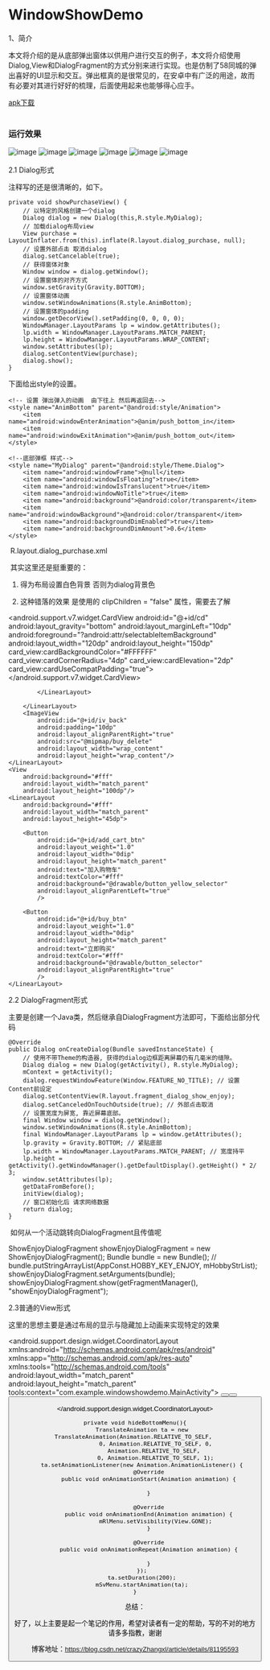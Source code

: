 # WindowShowDemo
1、简介

本文将介绍的是从底部弹出窗体以供用户进行交互的例子，本文将介绍使用Dialog,View和DialogFragment的方式分别来进行实现。也是仿制了58同城的弹出喜好的UI显示和交互。弹出框真的是很常见的，在安卓中有广泛的用途，故而有必要对其进行好好的梳理，后面使用起来也能够得心应手。<br>

[apk下载](https://github.com/crazyzhangxl/WindowShowDemo/blob/master/app/apk/app-debug.apk)<br><br>

### 运行效果<br>
![image](https://github.com/crazyzhangxl/WindowShowDemo/blob/master/app/screenshots/1.png)
![image](https://github.com/crazyzhangxl/WindowShowDemo/blob/master/app/screenshots/2.png)
![image](https://github.com/crazyzhangxl/WindowShowDemo/blob/master/app/screenshots/3.png)
![image](https://github.com/crazyzhangxl/WindowShowDemo/blob/master/app/screenshots/4.png)
![image](https://github.com/crazyzhangxl/WindowShowDemo/blob/master/app/screenshots/5.png)
![image](https://github.com/crazyzhangxl/WindowShowDemo/blob/master/app/screenshots/6.png)<br><br>
2.1 Dialog形式

注释写的还是很清晰的，如下。

    private void showPurchaseView() {
        // 以特定的风格创建一个dialog
        Dialog dialog = new Dialog(this,R.style.MyDialog);
        // 加载dialog布局view
        View purchase = LayoutInflater.from(this).inflate(R.layout.dialog_purchase, null);
        // 设置外部点击 取消dialog
        dialog.setCancelable(true);
        // 获得窗体对象
        Window window = dialog.getWindow();
        // 设置窗体的对齐方式
        window.setGravity(Gravity.BOTTOM);
        // 设置窗体动画
        window.setWindowAnimations(R.style.AnimBottom);
        // 设置窗体的padding 
        window.getDecorView().setPadding(0, 0, 0, 0);
        WindowManager.LayoutParams lp = window.getAttributes();
        lp.width = WindowManager.LayoutParams.MATCH_PARENT;
        lp.height = WindowManager.LayoutParams.WRAP_CONTENT;
        window.setAttributes(lp);
        dialog.setContentView(purchase);
        dialog.show();
    }

下面给出style的设置。 

    <!-- 设置 弹出弹入的动画  由下往上 然后再返回去-->
    <style name="AnimBottom" parent="@android:style/Animation">
        <item name="android:windowEnterAnimation">@anim/push_bottom_in</item>
        <item name="android:windowExitAnimation">@anim/push_bottom_out</item>
    </style>

    <!--底部弹框 样式-->
    <style name="MyDialog" parent="@android:style/Theme.Dialog">
        <item name="android:windowFrame">@null</item>
        <item name="android:windowIsFloating">true</item>
        <item name="android:windowIsTranslucent">true</item>
        <item name="android:windowNoTitle">true</item>
        <item name="android:background">@android:color/transparent</item>
        <item name="android:windowBackground">@android:color/transparent</item>
        <item name="android:backgroundDimEnabled">true</item>
        <item name="android:backgroundDimAmount">0.6</item>
    </style>

 R.layout.dialog_purchase.xml

 其实这里还是挺重要的：

1. 得为布局设置白色背景 否则为dialog背景色

2. 这种错落的效果 是使用的 clipChildren = "false" 属性，需要去了解

<?xml version="1.0" encoding="utf-8"?>
<LinearLayout xmlns:android="http://schemas.android.com/apk/res/android"
    xmlns:card_view="http://schemas.android.com/apk/res-auto"
    android:layout_width="match_parent"
    android:orientation="vertical"
    android:clipChildren="false"
    android:layout_height="wrap_content">
    <!-- 该布局承载着 超出父布局的控件的部分的显示-->
    <View
        android:layout_width="match_parent"
        android:layout_height="40dp"/>
    <LinearLayout
        android:background="#fff"
        android:id="@+id/rl_1"
        android:orientation="horizontal"
        android:layout_width="match_parent"
        android:layout_height="128dp">
        <android.support.v7.widget.CardView
            android:id="@+id/cd"
            android:layout_gravity="bottom"
            android:layout_marginLeft="10dp"
            android:foreground="?android:attr/selectableItemBackground"
            android:layout_width="120dp"
            android:layout_height="150dp"
            card_view:cardBackgroundColor="#FFFFFF"
            card_view:cardCornerRadius="4dp"
            card_view:cardElevation="2dp"
            card_view:cardUseCompatPadding="true">
            <ImageView
                android:src="@drawable/shop"
                android:scaleType="fitXY"
                android:layout_width="120dp"
                android:layout_height="match_parent"/>
        </android.support.v7.widget.CardView>
        <LinearLayout
            android:layout_marginTop="30dp"
            android:layout_marginLeft="5dp"
            android:orientation="vertical"
            android:layout_width="0dp"
            android:layout_weight="1"
            android:layout_height="wrap_content">
            <TextView
                android:text="￥109"
                android:textColor="#f00"
                android:textSize="22sp"
                android:id="@+id/tv_pay_deserve"
                android:layout_width="wrap_content"
                android:layout_height="wrap_content"/>
            <LinearLayout
                android:layout_marginTop="10dp"
                android:orientation="horizontal"
                android:layout_width="wrap_content"
                android:layout_height="wrap_content">
                <TextView
                    android:id="@+id/tv_des"
                    android:textColor="#C000"
                    android:textSize="14sp"
                    android:text="对商品的简要的描述：这件商品好好啊，欢迎来购买"
                    android:lines="2"
                    android:layout_width="wrap_content"
                    android:layout_height="wrap_content"/>

            </LinearLayout>

        </LinearLayout>
        <ImageView
            android:id="@+id/iv_back"
            android:padding="10dp"
            android:layout_alignParentRight="true"
            android:src="@mipmap/buy_delete"
            android:layout_width="wrap_content"
            android:layout_height="wrap_content"/>
    </LinearLayout>
    <View
        android:background="#fff"
        android:layout_width="match_parent"
        android:layout_height="100dp"/>
    <LinearLayout
        android:background="#fff"
        android:layout_width="match_parent"
        android:layout_height="45dp">

        <Button
            android:id="@+id/add_cart_btn"
            android:layout_weight="1.0"
            android:layout_width="0dip"
            android:layout_height="match_parent"
            android:text="加入购物车"
            android:textColor="#fff"
            android:background="@drawable/button_yellow_selector"
            android:layout_alignParentLeft="true"
            />

        <Button
            android:id="@+id/buy_btn"
            android:layout_weight="1.0"
            android:layout_width="0dip"
            android:layout_height="match_parent"
            android:text="立即购买"
            android:textColor="#fff"
            android:background="@drawable/button_selector"
            android:layout_alignParentRight="true"
            />
    </LinearLayout>
</LinearLayout>

2.2 DialogFragment形式

主要是创建一个Java类，然后继承自DialogFragment方法即可，下面给出部分代码

    @Override
    public Dialog onCreateDialog(Bundle savedInstanceState) {
        // 使用不带Theme的构造器, 获得的dialog边框距离屏幕仍有几毫米的缝隙。
        Dialog dialog = new Dialog(getActivity(), R.style.MyDialog);
        mContext = getActivity();
        dialog.requestWindowFeature(Window.FEATURE_NO_TITLE); // 设置Content前设定
        dialog.setContentView(R.layout.fragment_dialog_show_enjoy);
        dialog.setCanceledOnTouchOutside(true); // 外部点击取消
        // 设置宽度为屏宽, 靠近屏幕底部。
        final Window window = dialog.getWindow();
        window.setWindowAnimations(R.style.AnimBottom);
        final WindowManager.LayoutParams lp = window.getAttributes();
        lp.gravity = Gravity.BOTTOM; // 紧贴底部
        lp.width = WindowManager.LayoutParams.MATCH_PARENT; // 宽度持平
        lp.height = getActivity().getWindowManager().getDefaultDisplay().getHeight() * 2/ 3;
        window.setAttributes(lp);
        getDataFromBefore();
        initView(dialog);
        // 窗口初始化后 请求网络数据
        return dialog;
    }

 如何从一个活动跳转向DialogFragment且传值呢

ShowEnjoyDialogFragment showEnjoyDialogFragment = new ShowEnjoyDialogFragment();
Bundle bundle = new Bundle();
// bundle.putStringArrayList(AppConst.HOBBY_KEY_ENJOY, mHobbyStrList);
showEnjoyDialogFragment.setArguments(bundle);
showEnjoyDialogFragment.show(getFragmentManager(), "showEnjoyDialogFragment");

2.3普通的View形式

这里的思想主要是通过布局的显示与隐藏加上动画来实现特定的效果

<?xml version="1.0" encoding="utf-8"?>
<android.support.design.widget.CoordinatorLayout xmlns:android="http://schemas.android.com/apk/res/android"
    xmlns:app="http://schemas.android.com/apk/res-auto"
    xmlns:tools="http://schemas.android.com/tools"
    android:layout_width="match_parent"
    android:layout_height="match_parent"
    tools:context="com.example.windowshowdemo.MainActivity">
    <!-- 内容布局 -->
    <LinearLayout
        android:fitsSystemWindows="true"
        android:background="@color/colorPrimary"
        android:id="@+id/llContent"
        android:orientation="vertical"
        android:layout_width="match_parent"
        android:layout_height="match_parent">
        <include
            layout="@layout/toolbar"/>
        <LinearLayout
            android:background="#fff"
            android:orientation="vertical"
            android:layout_width="match_parent"
            android:layout_height="match_parent">
            <Button
                android:text="Dialog形式"
                android:id="@+id/btnDialog"
                android:layout_width="wrap_content"
                android:layout_height="wrap_content" />
            <Button
                android:text="DialogFragment形式"
                android:id="@+id/btnDgFm"
                android:layout_width="wrap_content"
                android:layout_height="wrap_content" />
            <Button
                android:text="普通布局形式"
                android:id="@+id/normalShow"
                android:layout_width="wrap_content"
                android:layout_height="wrap_content" />
            <TextView
                android:id="@+id/tvAddress"
                android:layout_marginTop="25dp"
                android:layout_gravity="center_horizontal"
                android:text="区域"
                android:layout_width="wrap_content"
                android:layout_height="wrap_content" />
            <TextView
                android:text="喜好"
                android:id="@+id/tvHobby"
                android:layout_marginTop="25dp"
                android:layout_gravity="center_horizontal"
                android:layout_width="wrap_content"
                android:layout_height="wrap_content" />
            <TextView
                android:text="选择"
                android:id="@+id/tvChoose"
                android:layout_marginTop="25dp"
                android:layout_gravity="center_horizontal"
                android:layout_width="wrap_content"
                android:layout_height="wrap_content" />
        </LinearLayout>
    </LinearLayout>
    <!-- 弹出框布局 上部分为灰色-->
    <RelativeLayout
        android:id="@+id/rlMenu"
        android:background="#32000000"
        android:fitsSystemWindows="true"
        android:layout_width="match_parent"
        android:layout_height="match_parent"
        android:visibility="gone">
        <ScrollView
            android:id="@+id/svMenu"
            android:layout_width="match_parent"
            android:layout_height="wrap_content"
            android:fillViewport="true"
            android:layout_alignParentBottom="true"
            android:scrollbars="none">
            <LinearLayout
                android:layout_width="match_parent"
                android:layout_height="wrap_content"
                android:background="#ffffff"
                android:gravity="center"
                android:orientation="vertical">
                <TextView
                    android:id="@+id/tvSaveToPhone"
                    android:textSize="16sp"
                    android:gravity="center_vertical"
                    android:text="保存到手机"
                    android:textColor="#7e7e7e"
                    android:layout_marginLeft="20dp"
                    android:layout_width="match_parent"
                    android:layout_height="51dp" />
                <TextView
                    android:id="@+id/openQrcode"
                    android:textSize="16sp"
                    android:gravity="center_vertical"
                    android:text="打开二维码"
                    android:textColor="#7e7e7e"
                    android:layout_marginLeft="20dp"
                    android:layout_width="match_parent"
                    android:layout_height="51dp" />
            </LinearLayout>
        </ScrollView>
    </RelativeLayout>

</android.support.design.widget.CoordinatorLayout>

    private void hideBottomMenu(){
        TranslateAnimation ta = new TranslateAnimation(Animation.RELATIVE_TO_SELF, 
                0, Animation.RELATIVE_TO_SELF, 0,
                Animation.RELATIVE_TO_SELF, 
                0, Animation.RELATIVE_TO_SELF, 1);
        ta.setAnimationListener(new Animation.AnimationListener() {
            @Override
            public void onAnimationStart(Animation animation) {

            }

            @Override
            public void onAnimationEnd(Animation animation) {
                mRlMenu.setVisibility(View.GONE);
            }

            @Override
            public void onAnimationRepeat(Animation animation) {

            }
        });
        ta.setDuration(200);
        mSvMenu.startAnimation(ta);
    }

总结：

好了，以上主要是起一个笔记的作用，希望对读者有一定的帮助，写的不对的地方请多多指教，谢谢

博客地址：https://blog.csdn.net/crazyZhangxl/article/details/81195593
